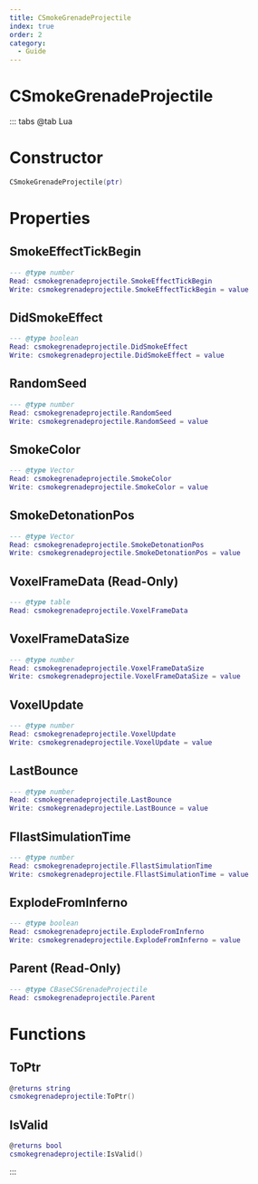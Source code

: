 ```yaml
---
title: CSmokeGrenadeProjectile
index: true
order: 2
category:
  - Guide
---
```


# CSmokeGrenadeProjectile

::: tabs
@tab Lua
# Constructor
```lua
CSmokeGrenadeProjectile(ptr)
```
# Properties
## SmokeEffectTickBegin 
```lua
--- @type number
Read: csmokegrenadeprojectile.SmokeEffectTickBegin
Write: csmokegrenadeprojectile.SmokeEffectTickBegin = value
```
## DidSmokeEffect 
```lua
--- @type boolean
Read: csmokegrenadeprojectile.DidSmokeEffect
Write: csmokegrenadeprojectile.DidSmokeEffect = value
```
## RandomSeed 
```lua
--- @type number
Read: csmokegrenadeprojectile.RandomSeed
Write: csmokegrenadeprojectile.RandomSeed = value
```
## SmokeColor 
```lua
--- @type Vector
Read: csmokegrenadeprojectile.SmokeColor
Write: csmokegrenadeprojectile.SmokeColor = value
```
## SmokeDetonationPos 
```lua
--- @type Vector
Read: csmokegrenadeprojectile.SmokeDetonationPos
Write: csmokegrenadeprojectile.SmokeDetonationPos = value
```
## VoxelFrameData (Read-Only)
```lua
--- @type table
Read: csmokegrenadeprojectile.VoxelFrameData
```
## VoxelFrameDataSize 
```lua
--- @type number
Read: csmokegrenadeprojectile.VoxelFrameDataSize
Write: csmokegrenadeprojectile.VoxelFrameDataSize = value
```
## VoxelUpdate 
```lua
--- @type number
Read: csmokegrenadeprojectile.VoxelUpdate
Write: csmokegrenadeprojectile.VoxelUpdate = value
```
## LastBounce 
```lua
--- @type number
Read: csmokegrenadeprojectile.LastBounce
Write: csmokegrenadeprojectile.LastBounce = value
```
## FllastSimulationTime 
```lua
--- @type number
Read: csmokegrenadeprojectile.FllastSimulationTime
Write: csmokegrenadeprojectile.FllastSimulationTime = value
```
## ExplodeFromInferno 
```lua
--- @type boolean
Read: csmokegrenadeprojectile.ExplodeFromInferno
Write: csmokegrenadeprojectile.ExplodeFromInferno = value
```
## Parent (Read-Only)
```lua
--- @type CBaseCSGrenadeProjectile
Read: csmokegrenadeprojectile.Parent
```
# Functions
## ToPtr
```lua
@returns string
csmokegrenadeprojectile:ToPtr()
```
## IsValid
```lua
@returns bool
csmokegrenadeprojectile:IsValid()
```

:::